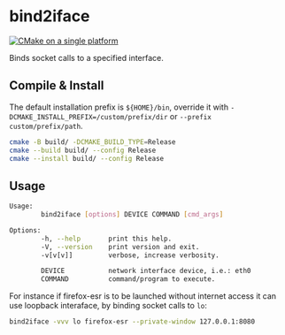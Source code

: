 # bind2iface
[![CMake on a single platform](https://github.com/adamallaf/bind2iface/actions/workflows/cmake-single-platform.yml/badge.svg)](https://github.com/adamallaf/bind2iface/actions/workflows/cmake-single-platform.yml)

Binds socket calls to a specified interface.

## Compile & Install

The default installation prefix is `${HOME}/bin`, override it with `-DCMAKE_INSTALL_PREFIX=/custom/prefix/dir` or `--prefix custom/prefix/path`.

```bash
cmake -B build/ -DCMAKE_BUILD_TYPE=Release
cmake --build build/ --config Release
cmake --install build/ --config Release
```

## Usage

```bash
Usage:
        bind2iface [options] DEVICE COMMAND [cmd_args]

Options:
        -h, --help       print this help.
        -V, --version    print version and exit.
        -v[v[v]]         verbose, increase verbosity.

        DEVICE           network interface device, i.e.: eth0
        COMMAND          command/program to execute.
```

For instance if firefox-esr is to be launched without internet access it can use loopback interaface, by binding socket calls to `lo`:

```bash
bind2iface -vvv lo firefox-esr --private-window 127.0.0.1:8080
```

